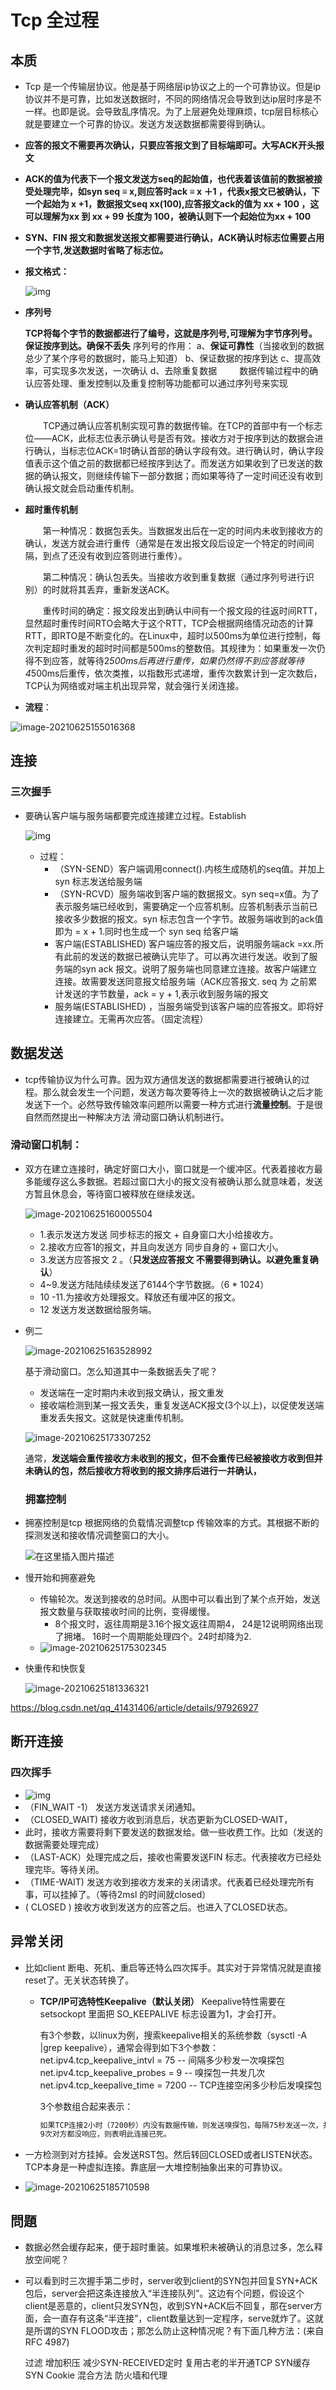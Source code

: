 # Tcp 全过程

## 本质

- Tcp 是一个传输层协议。他是基于网络层ip协议之上的一个可靠协议。但是ip协议并不是可靠，比如发送数据时，不同的网络情况会导致到达ip层时序是不一样。也即是说。会导致乱序情况。为了上层避免处理麻烦，tcp层目标核心就是要建立一个可靠的协议。发送方发送数据都需要得到确认。
- **应答的报文不需要再次确认，只要应答报文到了目标端即可。大写ACK开头报文**
- **ACK的值为代表下一个报文发送方seq的起始值，也代表着该值前的数据被接受处理完毕，如syn seq ≡ x,则应答时ack ≡ x ＋1 ，代表x报文已被确认，下一个起始为 x +1，数据报文seq xx(100),应答报文ack的值为 xx + 100 ，这可以理解为xx 到 xx + 99 长度为 100，被确认则下一个起始位为xx + 100**
- **SYN、FIN 报文和数据发送报文都需要进行确认，ACK确认时标志位需要占用一个字节,发送数据时省略了标志位。**

- **报文格式：**

  ![img](image/1806965-20191129103945139-344813675.png)

- **序列号**

  **TCP将每个字节的数据都进行了编号，这就是序列号,可理解为字节序列号。保证按序到达。确保不丢失**
  序列号的作用：
  a、**保证可靠性**（当接收到的数据总少了某个序号的数据时，能马上知道）
  b、保证数据的按序到达
  c、提高效率，可实现多次发送，一次确认
  d、去除重复数据 　　
  数据传输过程中的确认应答处理、重发控制以及重复控制等功能都可以通过序列号来实现

- **确认应答机制（ACK）**

  　　TCP通过确认应答机制实现可靠的数据传输。在TCP的首部中有一个标志位——ACK，此标志位表示确认号是否有效。接收方对于按序到达的数据会进行确认，当标志位ACK=1时确认首部的确认字段有效。进行确认时，确认字段值表示这个值之前的数据都已经按序到达了。而发送方如果收到了已发送的数据的确认报文，则继续传输下一部分数据；而如果等待了一定时间还没有收到确认报文就会启动重传机制。

- **超时重传机制** 

  　　第一种情况：数据包丢失。当数据发出后在一定的时间内未收到接收方的确认，发送方就会进行重传（通常是在发出报文段后设定一个特定的时间间隔，到点了还没有收到应答则进行重传）。

  　　第二种情况：确认包丢失。当接收方收到重复数据（通过序列号进行识别）的时就将其丢弃，重新发送ACK。

  　　重传时间的确定：报文段发出到确认中间有一个报文段的往返时间RTT，显然超时重传时间RTO会略大于这个RTT，TCP会根据网络情况动态的计算RTT，即RTO是不断变化的。在Linux中，超时以500ms为单位进行控制，每次判定超时重发的超时时间都是500ms的整数倍。其规律为：如果重发一次仍得不到应答，就等待2*500ms后再进行重传，如果仍然得不到应答就等待4*500ms后重传，依次类推，以指数形式递增，重传次数累计到一定次数后，TCP认为网络或对端主机出现异常，就会强行关闭连接。

- **流程**：

![image-20210625155016368](image/image-20210625155016368.png)

## 连接

### 三次握手

- 要确认客户端与服务端都要完成连接建立过程。Establish

  ![img](https://img-blog.csdnimg.cn/img_convert/66c912a34f97d39fd7fb36bfdfa2a440.png)

  - 过程：
    - （SYN-SEND）客户端调用connect().内核生成随机的seq值。并加上syn 标志发送给服务端
    - （SYN-RCVD）服务端收到客户端的数据报文。syn seq=x值。为了表示服务端已经收到，需要确定一个应答机制。应答机制表示当前已接收多少数据的报文。syn 标志包含一个字节。故服务端收到的ack值即为 = x + 1.同时也生成一个 syn seq 给客户端
    - 客户端(ESTABLISHED) 客户端应答的报文后，说明服务端ack =xx.所有此前的发送的数据已被确认完毕了。可以再次进行发送。收到了服务端的syn ack 报文。说明了服务端也同意建立连接。故客户端建立连接。故需要发送同意报文给服务端（ACK应答报文.  seq 为 之前累计发送的字节数量，ack = y + 1,表示收到服务端的报文
    - 服务端(ESTABLISHED) ，当服务端受到该客户端的应答报文。即将好连接建立。无需再次应答。（固定流程）

## 数据发送

- tcp传输协议为什么可靠。因为双方通信发送的数据都需要进行被确认的过程。那么就会发生一个问题，发送方每次要等待上一次的数据被确认之后才能发送下一个。必然导致传输效率问题所以需要一种方式进行**流量控制**。于是很自然而然提出一种解决方法 滑动窗口确认机制进行。

### 滑动窗口机制：

- 双方在建立连接时，确定好窗口大小，窗口就是一个缓冲区。代表着接收方最多能缓存这么多数据。若超过窗口大小的报文没有被确认那么就意味着，发送方暂且休息会，等待窗口被释放在继续发送。

  ![image-20210625160005504](image/image-20210625160005504.png)

  - 1.表示发送方发送  同步标志的报文 + 自身窗口大小给接收方。
  - 2.接收方应答1的报文，并且向发送方 同步自身的 + 窗口大小。
  - 3.发送方应答报文 2 。（**只发送应答报文 不需要得到确认。以避免重复确认**）
  - 4~9.发送方陆陆续续发送了6144个字节数据。（6 * 1024）
  - 10 -11.为接收方处理报文。释放还有缓冲区的报文。
  - 12 发送方发送数据给服务端。

- 例二

  ![image-20210625163528992](image/image-20210625163528992.png)

  基于滑动窗口。怎么知道其中一条数据丢失了呢？

  - 发送端在一定时期内未收到报文确认，报文重发
  - 接收端检测到某一报文丢失，重复发送ACK报文(3个以上)，以促使发送端重发丢失报文。这就是快速重传机制。

  ![image-20210625173307252](image/image-20210625173307252.png)

  通常，**发送端会重传接收方未收到的报文，但不会重传已经被接收方收到但并未确认的包，然后接收方将收到的报文排序后进行一并确认，**

	### 拥塞控制

- 拥塞控制是tcp 根据网络的负载情况调整tcp 传输效率的方式。其根据不断的探测发送和接收情况调整窗口的大小。

  ![在这里插入图片描述](image/20190731155254165.png)

- 慢开始和拥塞避免

  - 传输轮次。发送到接收的总时间。从图中可以看出到了某个点开始，发送报文数量与获取接收时间的比例，变得缓慢。
    - 8个报文时，返往周期是3.16个报文返往周期4， 24是12说明网络出现了拥堵。 16时一个周期能处理四个。24时却降为2.
  - ![image-20210625175302345](image/image-20210625175302345.png)

- 快重传和快恢复

  ![image-20210625181336321](image/image-20210625181336321.png)

https://blog.csdn.net/qq_41431406/article/details/97926927

## 断开连接

### 四次挥手

- ![img](https://img-blog.csdnimg.cn/img_convert/ef3b16b0076a476ab9cfe00eda39af99.png)
- （FIN_WAIT -1） 发送方发送请求关闭通知。
- （CLOSED_WAIT) 接收方收到消息后，状态更新为CLOSED-WAIT，
- 此时，接收方需要将剩下要发送的数据发给。做一些收费工作。比如（发送的数据需要处理完成）
- （LAST-ACK）处理完成之后，接收也需要发送FIN 标志。代表接收方已经处理完毕。等待关闭。
- （TIME-WAIT) 发送方收到接收方发来的关闭请求。代表着已经处理完所有事，可以挂掉了。（等待2msl 的时间就closed）
- ( CLOSED ) 接收方收到发送方的应答之后。也进入了CLOSED状态。

## 异常关闭

- 比如client 断电、死机、重启等还特么四次挥手。其实对于异常情况就是直接reset了。无关状态转换了。

  - **TCP/IP可选特性Keepalive（默认关闭）**
    Keepalive特性需要在 setsockopt 里面把 SO_KEEPALIVE 标志设置为1，才会打开。

    有3个参数，以linux为例，搜索keepalive相关的系统参数（sysctl -A |grep keepalive），通常会得到如下3个参数：
          net.ipv4.tcp_keepalive_intvl = 75              -- 间隔多少秒发一次嗅探包
          net.ipv4.tcp_keepalive_probes = 9           -- 嗅探包一共发几次
          net.ipv4.tcp_keepalive_time = 7200          -- TCP连接空闲多少秒后发嗅探包

    3个参数组合起来表示：

    ```html
    如果TCP连接2小时（7200秒）内没有数据传输，则发送嗅探包，每隔75秒发送一次，共重试9次。
    9次对方都没响应，则表明此连接已死。
    ```


- 一方检测到对方挂掉。会发送RST包。然后转回CLOSED或者LISTEN状态。TCP本身是一种虚拟连接。靠底层一大堆控制抽象出来的可靠协议。
- ![image-20210625185710598](image/image-20210625185710598.png)

## 問題

- 数据必然会缓存起来，便于超时重装。如果堆积未被确认的消息过多，怎么释放空间呢？

- 可以看到时三次握手第二步时，server收到client的SYN包并回复SYN+ACK包后，server会把这条连接放入“半连接队列”。这边有个问题，假设这个client是恶意的，client只发SYN包，收到SYN+ACK后不回复，那在server方面，会一直存有这条“半连接”，client数量达到一定程序，serve就炸了。这就是所谓的SYN FLOOD攻击；那怎么防止这种情况呢？有下面几种方法：(来自RFC 4987)

  过滤
  增加积压
  减少SYN-RECEIVED定时
  复用古老的半开通TCP
  SYN缓存
  SYN Cookie
  混合方法
  防火墙和代理
